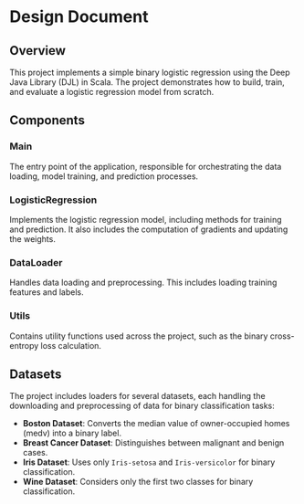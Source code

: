 # Design Document

## Overview
This project implements a simple binary logistic regression using the Deep Java Library (DJL) in Scala. The project demonstrates how to build, train, and evaluate a logistic regression model from scratch.

## Components

### Main
The entry point of the application, responsible for orchestrating the data loading, model training, and prediction processes.

### LogisticRegression
Implements the logistic regression model, including methods for training and prediction. It also includes the computation of gradients and updating the weights.

### DataLoader
Handles data loading and preprocessing. This includes loading training features and labels.

### Utils
Contains utility functions used across the project, such as the binary cross-entropy loss calculation.

## Datasets
The project includes loaders for several datasets, each handling the downloading and preprocessing of data for binary classification tasks:

- **Boston Dataset**: Converts the median value of owner-occupied homes (medv) into a binary label.
- **Breast Cancer Dataset**: Distinguishes between malignant and benign cases.
- **Iris Dataset**: Uses only `Iris-setosa` and `Iris-versicolor` for binary classification.
- **Wine Dataset**: Considers only the first two classes for binary classification.
